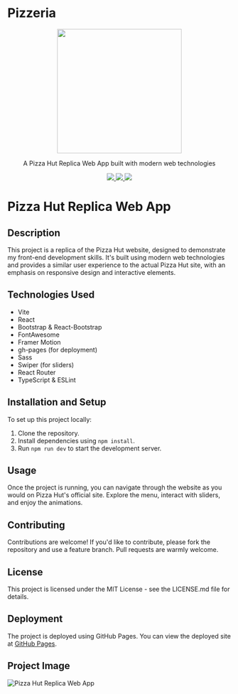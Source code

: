 # Pizzeria

<p align="center">
  <img src="./public/favicon.ico" height="280px">
  <p align="center">A Pizza Hut Replica Web App built with modern web technologies<p>
  <p align="center">
    <a href="https://www.npmjs.com/package/vite-project">
      <img src="https://img.shields.io/npm/v/vite-project.svg" />
    </a>
    <a href="https://travis-ci.org/rtao-god/pizzeria">
      <img src="https://img.shields.io/travis/rtao-god/pizzeria.svg" />
    </a>
    <a href="https://github.com/rtao-god/pizzeria/blob/master/LICENSE">
      <img src="https://img.shields.io/github/license/rtao-god/pizzeria.svg" />
    </a>
  </p>
</p>

# Pizza Hut Replica Web App

## Description
This project is a replica of the Pizza Hut website, designed to demonstrate my front-end development skills. It's built using modern web technologies and provides a similar user experience to the actual Pizza Hut site, with an emphasis on responsive design and interactive elements.

## Technologies Used
- Vite
- React
- Bootstrap & React-Bootstrap
- FontAwesome
- Framer Motion
- gh-pages (for deployment)
- Sass
- Swiper (for sliders)
- React Router
- TypeScript & ESLint

## Installation and Setup
To set up this project locally:
1. Clone the repository.
2. Install dependencies using `npm install`.
3. Run `npm run dev` to start the development server.

## Usage
Once the project is running, you can navigate through the website as you would on Pizza Hut's official site. Explore the menu, interact with sliders, and enjoy the animations.

## Contributing
Contributions are welcome! If you'd like to contribute, please fork the repository and use a feature branch. Pull requests are warmly welcome.

## License
This project is licensed under the MIT License - see the LICENSE.md file for details.

## Deployment
The project is deployed using GitHub Pages. You can view the deployed site at [GitHub Pages](https://rtao-god.github.io/pizzeria/vite-project/index.html).

## Project Image
![Pizza Hut Replica Web App](image-link-here)
